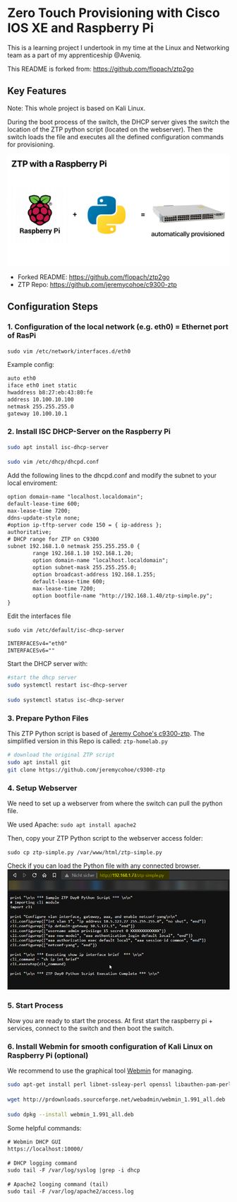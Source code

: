# Zero Touch Provisioning with Cisco IOS XE and Raspberry Pi

This is a learning project I undertook in my time at the Linux and Networking team as a part of my apprenticeship @Aveniq.

This README is forked from: <https://github.com/flopach/ztp2go>

## Key Features

Note: This whole project is based on Kali Linux.

During the boot process of the switch, the DHCP server gives the switch the location of the ZTP python script (located on the webserver). Then the switch loads the file and executes all the defined configuration commands for provisioning.

![](ztp.png)

* Forked README: <https://github.com/flopach/ztp2go>
* ZTP Repo: <https://github.com/jeremycohoe/c9300-ztp>

## Configuration Steps

### 1. Configuration of the local network (e.g. eth0) = Ethernet port of RasPi

`sudo vim /etc/network/interfaces.d/eth0`

Example config:

```
auto eth0
iface eth0 inet static
hwaddress b8:27:eb:43:80:fe
address 10.100.10.100
netmask 255.255.255.0
gateway 10.100.10.1
```

### 2. Install ISC DHCP-Server on the Raspberry Pi

```bash
sudo apt install isc-dhcp-server

sudo vim /etc/dhcp/dhcpd.conf
```

Add the following lines to the dhcpd.conf and modify the subnet to your local enviroment:

```
option domain-name "localhost.localdomain";
default-lease-time 600;
max-lease-time 7200;
ddns-update-style none;
#option ip-tftp-server code 150 = { ip-address };
authoritative;
# DHCP range for ZTP on C9300
subnet 192.168.1.0 netmask 255.255.255.0 {
        range 192.168.1.10 192.168.1.20;
        option domain-name "localhost.localdomain";
        option subnet-mask 255.255.255.0;
        option broadcast-address 192.168.1.255;
        default-lease-time 600;
        max-lease-time 7200;
        option bootfile-name "http://192.168.1.40/ztp-simple.py";
}
```

Edit the interfaces file

`sudo vim /etc/default/isc-dhcp-server`

```
INTERFACESv4="eth0"
INTERFACESv6=""
```

Start the DHCP server with:

```bash
#start the dhcp server
sudo systemctl restart isc-dhcp-server

sudo systemctl status isc-dhcp-server
```

### 3. Prepare Python Files

This ZTP Python script is based of [Jeremy Cohoe's c9300-ztp](https://github.com/jeremycohoe/c9300-ztp). The simplified version in this Repo is called: `ztp-homelab.py`

```bash
# download the original ZTP script
sudo apt install git
git clone https://github.com/jeremycohoe/c9300-ztp
```

### 4. Setup Webserver

We need to set up a webserver from where the switch can pull the python file.

We used Apache: `sudo apt install apache2`

Then, copy your ZTP Python script to the webserver access folder:

`sudo cp ztp-simple.py /var/www/html/ztp-simple.py`

Check if you can load the Python file with any connected browser.
![](apache.png)

### 5. Start Process

Now you are ready to start the process. At first start the raspberry pi + services, connect to the switch and then boot the switch.

### 6. Install Webmin for smooth configuration of Kali Linux on Raspberry Pi (optional)

We recommend to use the graphical tool [Webmin](https://www.webmin.com/) for managing.

```bash
sudo apt-get install perl libnet-ssleay-perl openssl libauthen-pam-perl libpam-runtime libio-pty-perl apt-show-versions python unzip

wget http://prdownloads.sourceforge.net/webadmin/webmin_1.991_all.deb

sudo dpkg --install webmin_1.991_all.deb
```

Some helpful commands:

```
# Webmin DHCP GUI
https://localhost:10000/

# DHCP logging command
sudo tail -F /var/log/syslog |grep -i dhcp

# Apache2 looging command (tail)
sudo tail -F /var/log/apache2/access.log
```
